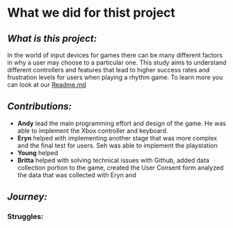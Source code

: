 # What we did for thist project
## _What is this project:_
  In the world of input devices for games there can be many different factors in why a user may choose to a particular one. This study aims to understand different controllers and features that lead to higher success rates and frustration levels for users when playing a rhythm game. To learn more you can look at our [Readme.md](https://github.com/csu-hci-projects/SP24-Are-You-Sure-Thats-The-Right-Controller-Gauging-Frustration-Success-Rate-In-Rhythm-Games-Based/blob/WhatWeDid/Readme.md)
## _Contributions:_
  - **Andy** lead the main programming effort and design of the game. He was able to implement the Xbox controller and keyboard.
  - **Eryn** helped with implementing another stage that was more complex and the final test for users. Seh was able to implement the playstation
  - **Young** helped
  - **Britta** helped with solving technical issues with Github, added data collection portion to the game, created the User Consent form  analyzed the data that was collected with Eryn and 
## _Journey:_

### Struggles:
